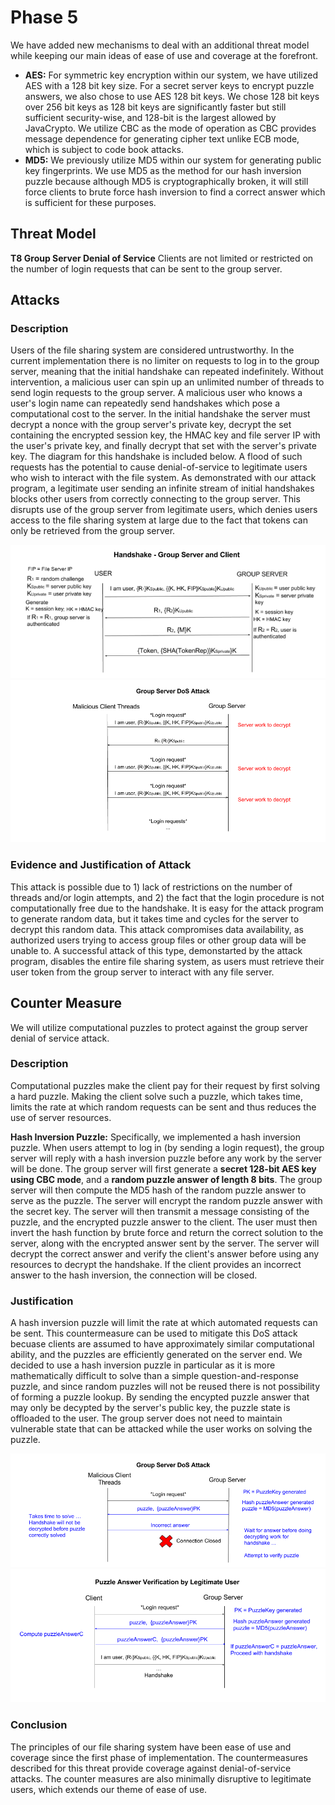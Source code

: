 # Phase 5
We have added new mechanisms to deal with an additional threat model while keeping our main ideas of ease of use and coverage at the forefront.

* **AES:** For symmetric key encryption within our system, we have utilized AES with a 128 bit key size. For a secret server keys to encrypt puzzle answers, we also chose to use AES 128 bit keys. We chose 128 bit keys over 256 bit keys as 128 bit keys are significantly faster but still sufficient security-wise, and 128-bit is the largest allowed by JavaCrypto. We utilize CBC as the mode of operation as CBC provides message dependence for generating cipher text unlike ECB mode, which is subject to code book attacks.
* **MD5:** We previously utilize MD5 within our system for generating public key fingerprints. We use MD5 as the method for our hash inversion puzzle because although MD5 is cryptographically broken, it will still force clients to brute force hash inversion to find a correct answer which is sufficient for these purposes.

## Threat Model
**T8 Group Server Denial of Service** Clients are not limited or restricted on the number of login requests that can be sent to the group server.

## Attacks
### Description
Users of the file sharing system are considered untrustworthy. In the current implementation there is no limiter on requests to log in to the group server, meaning that the initial handshake can repeated indefinitely. Without intervention, a malicious user can spin up an unlimited number of threads to send login requests to the group server. A malicious user who knows a user's login name can repeatedly send handshakes which pose a computational cost to the server. In the initial handshake the server must decrypt a nonce with the group server's private key, decrypt the set containing the encrypted session key, the HMAC key and file server IP with the user's private key, and finally decrypt that set with the server's private key. The diagram for this handshake is included below. A flood of such requests has the potential to cause denial-of-service to legitimate users who wish to interact with the file system. As demonstrated with our attack program, a legitimate user sending an infinite stream of initial handshakes blocks other users from correctly connecting to the group server. This disrupts use of the group server from legitimate users, which denies users access to the file sharing system at large due to the fact that tokens can only be retrieved from the group server. 

![alt text](T5Handshakeup.png)
![alt text](T8AttackNew.png)

### Evidence and Justification of Attack
This attack is possible due to 1) lack of restrictions on the number of threads and/or login attempts, and 2) the fact that the login procedure is not computationally free due to the handshake. It is easy for the attack program to generate random data, but it takes time and cycles for the server to decrypt this random data. This attack compromises data availability, as authorized users trying to access group files or other group data will be unable to. A successful attack of this type, demonstarted by the attack program, disables the entire file sharing system, as users must retrieve their user token from the group server to interact with any file server.

## Counter Measure
We will utilize computational puzzles to protect against the group server denial of service attack.

### Description
Computational puzzles make the client pay for their request by first solving a hard puzzle. Making the client solve such a puzzle, which takes time, limits the rate at which random requests can be sent and thus reduces the use of server resources.

**Hash Inversion Puzzle:**
Specifically, we implemented a hash inversion puzzle. When users attempt to log in (by sending a login request), the group server will reply with a hash inversion puzzle before any work by the server will be done. The group server will first generate a **secret 128-bit AES key using CBC mode**, and a **random puzzle answer of length 8 bits**. The group server will then compute the MD5 hash of the random puzzle answer to serve as the puzzle. The server will encrypt the random puzzle answer with the secret key. The server will then transmit a message consisting of the puzzle, and the encrypted puzzle answer to the client. The user must then invert the hash function by brute force and return the correct solution to the server, along with the encrypted answer sent by the server. The server will decrypt the correct answer and verify the client's answer before using any resources to decrypt the handshake. If the client provides an incorrect answer to the hash inversion, the connection will be closed.

### Justification
A hash inversion puzzle will limit the rate at which automated requests can be sent. This countermeasure can be used to mitigate this DoS attack becuase clients are assumed to have approximately similar computational ability, and the puzzles are efficiently generated on the server end. We decided to use a hash inversion puzzle in particular as it is more mathematically difficult to solve than a simple question-and-response puzzle, and since random puzzles will not be reused there is not possibility of forming a puzzle lookup. By sending the encypted puzzle answer that may only be decypted by the server's public key, the puzzle state is offloaded to the user. The group server does not need to maintain vulnerable state that can be attacked while the user works on solving the puzzle. 

![alt text](T8RateLimitingNew1.png)
![alt text](T8PuzzleDiagramLegitNew.png)

### Conclusion
The principles of our file sharing system have been ease of use and coverage since the first phase of implementation. The countermeasures described for this threat provide coverage against denial-of-service attacks. The counter measures are also minimally disruptive to legitimate users, which extends our theme of ease of use. 
